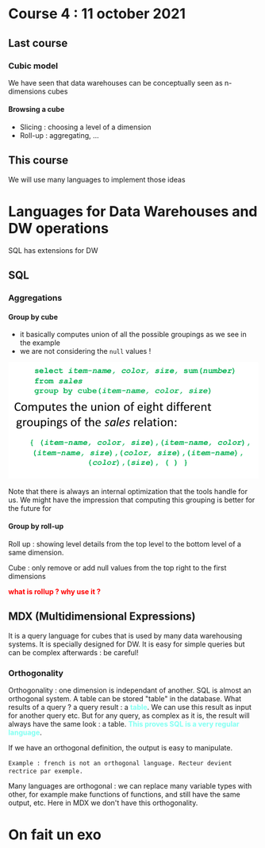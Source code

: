 # Course 4 : 11 october 2021
## Last course
### Cubic model
We have seen that data warehouses can be conceptually seen as n-dimensions cubes
#### Browsing a cube
- Slicing : choosing a level of a dimension
- Roll-up : aggregating, ...




## This course
We will use many languages to implement those ideas


# Languages for Data Warehouses and DW operations
SQL has extensions for DW

## SQL
### Aggregations
#### Group by cube  
- it basically computes union of all the possible groupings as we see in the example
- we are not considering the `null` values !

![](images/groupy_by_cube.png)


Note that there is always an internal optimization that the tools handle for us. We might have the impression that computing this grouping is better for the future for

#### Group by roll-up
Roll up : showing level details from the top level to the bottom level of a same dimension.


Cube : only remove or add null values from the top right to the first dimensions

**<span style='color:red'>what is rollup ? why use it ?</span>**


## MDX (Multidimensional Expressions)
It is a query language for cubes that is used by many data warehousing systems. It is specially designed for DW. It is easy for simple queries but can be complex afterwards : be careful! 

### Orthogonality


Orthogonality : one dimension is independant of another. SQL is almost an orthogonal system. A table can be stored "table" in the database. What results of a query ? a query result : a **<span style='color:#81FFF2'>table</span>**. We can use this result as input for another query etc. But for any query, as complex as it is, the result will always have the same look : a table. **<span style='color:#81FFF2'>This proves SQL is a very regular language</span>**.

If we have an orthogonal definition, the output is easy to manipulate.

    Example : french is not an orthogonal language. Recteur devient rectrice par exemple.


Many languages are orthogonal : we can replace many variable types with other, for example make functions of functions, and still have the same output, etc. Here in MDX we don't have this orthogonality.

# On fait un exo